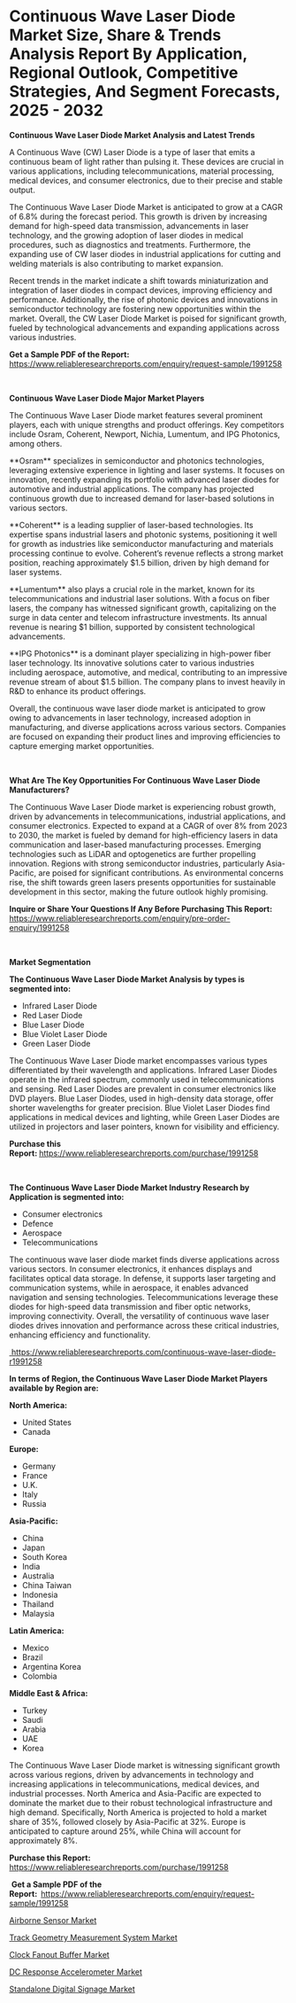 <p><h1>Continuous Wave Laser Diode Market Size, Share & Trends Analysis Report By Application, Regional Outlook, Competitive Strategies, And Segment Forecasts, 2025 - 2032</h1></p><p><strong>Continuous Wave Laser Diode Market Analysis and Latest Trends</strong></p>
<p><p>A Continuous Wave (CW) Laser Diode is a type of laser that emits a continuous beam of light rather than pulsing it. These devices are crucial in various applications, including telecommunications, material processing, medical devices, and consumer electronics, due to their precise and stable output.</p><p>The Continuous Wave Laser Diode Market is anticipated to grow at a CAGR of 6.8% during the forecast period. This growth is driven by increasing demand for high-speed data transmission, advancements in laser technology, and the growing adoption of laser diodes in medical procedures, such as diagnostics and treatments. Furthermore, the expanding use of CW laser diodes in industrial applications for cutting and welding materials is also contributing to market expansion.</p><p>Recent trends in the market indicate a shift towards miniaturization and integration of laser diodes in compact devices, improving efficiency and performance. Additionally, the rise of photonic devices and innovations in semiconductor technology are fostering new opportunities within the market. Overall, the CW Laser Diode Market is poised for significant growth, fueled by technological advancements and expanding applications across various industries.</p></p>
<p><strong>Get a Sample PDF of the Report:&nbsp;</strong> <a href="https://www.reliableresearchreports.com/enquiry/request-sample/1991258?utm_campaign=16&utm_medium=2&utm_source=Github&utm_content=ia&utm_term=10022025&utm_id=continuous-wave-laser-diode">https://www.reliableresearchreports.com/enquiry/request-sample/1991258</a></p>
<p>&nbsp;</p>
<p><strong>Continuous Wave Laser Diode Major Market Players</strong></p>
<p><p>The Continuous Wave Laser Diode market features several prominent players, each with unique strengths and product offerings. Key competitors include Osram, Coherent, Newport, Nichia, Lumentum, and IPG Photonics, among others.</p><p>**Osram** specializes in semiconductor and photonics technologies, leveraging extensive experience in lighting and laser systems. It focuses on innovation, recently expanding its portfolio with advanced laser diodes for automotive and industrial applications. The company has projected continuous growth due to increased demand for laser-based solutions in various sectors.</p><p>**Coherent** is a leading supplier of laser-based technologies. Its expertise spans industrial lasers and photonic systems, positioning it well for growth as industries like semiconductor manufacturing and materials processing continue to evolve. Coherent’s revenue reflects a strong market position, reaching approximately $1.5 billion, driven by high demand for laser systems.</p><p>**Lumentum** also plays a crucial role in the market, known for its telecommunications and industrial laser solutions. With a focus on fiber lasers, the company has witnessed significant growth, capitalizing on the surge in data center and telecom infrastructure investments. Its annual revenue is nearing $1 billion, supported by consistent technological advancements.</p><p>**IPG Photonics** is a dominant player specializing in high-power fiber laser technology. Its innovative solutions cater to various industries including aerospace, automotive, and medical, contributing to an impressive revenue stream of about $1.5 billion. The company plans to invest heavily in R&D to enhance its product offerings.</p><p>Overall, the continuous wave laser diode market is anticipated to grow owing to advancements in laser technology, increased adoption in manufacturing, and diverse applications across various sectors. Companies are focused on expanding their product lines and improving efficiencies to capture emerging market opportunities.</p></p>
<p>&nbsp;</p>
<p><strong>What Are The Key Opportunities For Continuous Wave Laser Diode Manufacturers?</strong></p>
<p><p>The Continuous Wave Laser Diode market is experiencing robust growth, driven by advancements in telecommunications, industrial applications, and consumer electronics. Expected to expand at a CAGR of over 8% from 2023 to 2030, the market is fueled by demand for high-efficiency lasers in data communication and laser-based manufacturing processes. Emerging technologies such as LiDAR and optogenetics are further propelling innovation. Regions with strong semiconductor industries, particularly Asia-Pacific, are poised for significant contributions. As environmental concerns rise, the shift towards green lasers presents opportunities for sustainable development in this sector, making the future outlook highly promising.</p></p>
<p><strong>Inquire or Share Your Questions If Any Before Purchasing This Report:</strong> <a href="https://www.reliableresearchreports.com/enquiry/pre-order-enquiry/1991258?utm_campaign=16&utm_medium=2&utm_source=Github&utm_content=ia&utm_term=10022025&utm_id=continuous-wave-laser-diode">https://www.reliableresearchreports.com/enquiry/pre-order-enquiry/1991258</a></p>
<p>&nbsp;</p>
<p><strong>Market Segmentation</strong></p>
<p><strong>The Continuous Wave Laser Diode Market Analysis by types is segmented into:</strong></p>
<p><ul><li>Infrared Laser Diode</li><li>Red Laser Diode</li><li>Blue Laser Diode</li><li>Blue Violet Laser Diode</li><li>Green Laser Diode</li></ul></p>
<p><p>The Continuous Wave Laser Diode market encompasses various types differentiated by their wavelength and applications. Infrared Laser Diodes operate in the infrared spectrum, commonly used in telecommunications and sensing. Red Laser Diodes are prevalent in consumer electronics like DVD players. Blue Laser Diodes, used in high-density data storage, offer shorter wavelengths for greater precision. Blue Violet Laser Diodes find applications in medical devices and lighting, while Green Laser Diodes are utilized in projectors and laser pointers, known for visibility and efficiency.</p></p>
<p><strong>Purchase this Report:&nbsp;</strong><a href="https://www.reliableresearchreports.com/purchase/1991258?utm_campaign=16&utm_medium=2&utm_source=Github&utm_content=ia&utm_term=10022025&utm_id=continuous-wave-laser-diode">https://www.reliableresearchreports.com/purchase/1991258</a></p>
<p>&nbsp;</p>
<p><strong>The Continuous Wave Laser Diode Market Industry Research by Application is segmented into:</strong></p>
<p><ul><li>Consumer electronics</li><li>Defence</li><li>Aerospace</li><li>Telecommunications</li></ul></p>
<p><p>The continuous wave laser diode market finds diverse applications across various sectors. In consumer electronics, it enhances displays and facilitates optical data storage. In defense, it supports laser targeting and communication systems, while in aerospace, it enables advanced navigation and sensing technologies. Telecommunications leverage these diodes for high-speed data transmission and fiber optic networks, improving connectivity. Overall, the versatility of continuous wave laser diodes drives innovation and performance across these critical industries, enhancing efficiency and functionality.</p></p>
<p><a href="https://www.reliableresearchreports.com/continuous-wave-laser-diode-r1991258?utm_campaign=16&utm_medium=2&utm_source=Github&utm_content=ia&utm_term=10022025&utm_id=continuous-wave-laser-diode">&nbsp;https://www.reliableresearchreports.com/continuous-wave-laser-diode-r1991258</a></p>
<p><strong>In terms of Region, the Continuous Wave Laser Diode Market Players available by Region are:</strong></p>
<p>
    <p> <strong> North America: </strong>
        <ul>
            <li>United States</li>
            <li>Canada</li>
        </ul>
        </p> 
    <p> <strong> Europe: </strong>
        <ul>
            <li>Germany</li>
            <li>France</li>
            <li>U.K.</li>
            <li>Italy</li>
            <li>Russia</li>
        </ul>
        </p> 
    <p> <strong> Asia-Pacific: </strong>
        <ul>
            <li>China</li>
            <li>Japan</li>
            <li>South Korea</li>
            <li>India</li>
            <li>Australia</li>
            <li>China Taiwan</li>
            <li>Indonesia</li>
            <li>Thailand</li>
            <li>Malaysia</li>
        </ul>
        </p> 
    <p> <strong> Latin America: </strong>
        <ul>
            <li>Mexico</li>
            <li>Brazil</li>
            <li>Argentina Korea</li>
            <li>Colombia</li>
        </ul>
        </p> 
    <p> <strong> Middle East & Africa: </strong>
        <ul>
            <li>Turkey</li>
            <li>Saudi</li>
            <li>Arabia</li>
            <li>UAE</li>
            <li>Korea</li>
        </ul>
    </p>
    </p>
<p><p>The Continuous Wave Laser Diode market is witnessing significant growth across various regions, driven by advancements in technology and increasing applications in telecommunications, medical devices, and industrial processes. North America and Asia-Pacific are expected to dominate the market due to their robust technological infrastructure and high demand. Specifically, North America is projected to hold a market share of 35%, followed closely by Asia-Pacific at 32%. Europe is anticipated to capture around 25%, while China will account for approximately 8%.</p></p>
<p><strong>Purchase this Report: </strong><a href="https://www.reliableresearchreports.com/purchase/1991258?utm_campaign=16&utm_medium=2&utm_source=Github&utm_content=ia&utm_term=10022025&utm_id=continuous-wave-laser-diode">https://www.reliableresearchreports.com/purchase/1991258</a></p>
<p>&nbsp;<strong>Get a Sample PDF of the Report:&nbsp;&nbsp;</strong><a href="https://www.reliableresearchreports.com/enquiry/request-sample/1991258?utm_campaign=16&utm_medium=2&utm_source=Github&utm_content=ia&utm_term=10022025&utm_id=continuous-wave-laser-diode">https://www.reliableresearchreports.com/enquiry/request-sample/1991258</a></p>
<p><strong></strong></p>
<p><p><a href="https://github.com/birbamanan03/Market-Research-Report-List-1/blob/main/airborne-sensor-market.md?utm_campaign=16&utm_medium=2&utm_source=Github&utm_content=ia&utm_term=10022025&utm_id=continuous-wave-laser-diode">Airborne Sensor Market</a></p><p><a href="https://github.com/djibenesha/Market-Research-Report-List-1/blob/main/track-geometry-measurement-system-market.md?utm_campaign=16&utm_medium=2&utm_source=Github&utm_content=ia&utm_term=10022025&utm_id=continuous-wave-laser-diode">Track Geometry Measurement System Market</a></p><p><a href="https://github.com/abedlagagica4/Market-Research-Report-List-1/blob/main/clock-fanout-buffer-market.md?utm_campaign=16&utm_medium=2&utm_source=Github&utm_content=ia&utm_term=10022025&utm_id=continuous-wave-laser-diode">Clock Fanout Buffer Market</a></p><p><a href="https://github.com/bholdsfofie/Market-Research-Report-List-1/blob/main/dc-response-accelerometer-market.md?utm_campaign=16&utm_medium=2&utm_source=Github&utm_content=ia&utm_term=10022025&utm_id=continuous-wave-laser-diode">DC Response Accelerometer Market</a></p><p><a href="https://github.com/rashkaeduzor/Market-Research-Report-List-1/blob/main/standalone-digital-signage-market.md?utm_campaign=16&utm_medium=2&utm_source=Github&utm_content=ia&utm_term=10022025&utm_id=continuous-wave-laser-diode">Standalone Digital Signage Market</a></p></p>